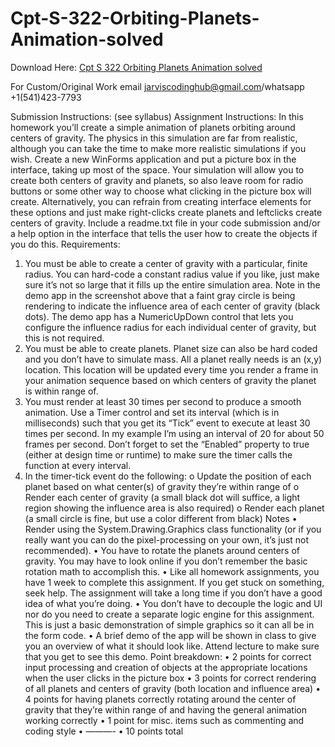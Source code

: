# Cpt-S-322-Orbiting-Planets-Animation-solved

Download Here: [Cpt S 322 Orbiting Planets Animation solved](https://jarviscodinghub.com/assignment/orbiting-planets-animation-solution/)

For Custom/Original Work email jarviscodinghub@gmail.com/whatsapp +1(541)423-7793

Submission Instructions: (see syllabus)
Assignment Instructions:
In this homework you’ll create a simple animation of planets orbiting around centers
of gravity. The physics in this simulation are far from realistic, although you can take
the time to make more realistic simulations if you wish.
Create a new WinForms application and put a picture box in the interface, taking up
most of the space. Your simulation will allow you to create both centers of gravity and
planets, so also leave room for radio buttons or some other way to choose what
clicking in the picture box will create. Alternatively, you can refrain from creating
interface elements for these options and just make right-clicks create planets and leftclicks create centers of gravity. Include a readme.txt file in your code submission
and/or a help option in the interface that tells the user how to create the objects if you
do this.
Requirements:
1. You must be able to create a center of gravity with a particular, finite radius.
You can hard-code a constant radius value if you like, just make sure it’s not so
large that it fills up the entire simulation area. Note in the demo app in the
screenshot above that a faint gray circle is being rendering to indicate the
influence area of each center of gravity (black dots). The demo app has a
NumericUpDown control that lets you configure the influence radius for each
individual center of gravity, but this is not required.
2. You must be able to create planets. Planet size can also be hard coded and you
don’t have to simulate mass. All a planet really needs is an (x,y) location. This
location will be updated every time you render a frame in your animation
sequence based on which centers of gravity the planet is within range of.
3. You must render at least 30 times per second to produce a smooth animation.
Use a Timer control and set its interval (which is in milliseconds) such that you
get its “Tick” event to execute at least 30 times per second. In my example I’m
using an interval of 20 for about 50 frames per second. Don’t forget to set the
“Enabled” property to true (either at design time or runtime) to make sure the
timer calls the function at every interval.
4. In the timer-tick event do the following:
o Update the position of each planet based on what center(s) of gravity
they’re within range of
o Render each center of gravity (a small black dot will suffice, a light
region showing the influence area is also required)
o Render each planet (a small circle is fine, but use a color different from
black)
Notes
• Render using the System.Drawing.Graphics class functionality (or if
you really want you can do the pixel-processing on your own, it’s just not
recommended).
• You have to rotate the planets around centers of gravity. You may have to look
online if you don’t remember the basic rotation math to accomplish this.
• Like all homework assignments, you have 1 week to complete this assignment.
If you get stuck on something, seek help. The assignment will take a long time
if you don’t have a good idea of what you’re doing.
• You don’t have to decouple the logic and UI nor do you need to create a
separate logic engine for this assignment. This is just a basic demonstration of
simple graphics so it can all be in the form code.
• A brief demo of the app will be shown in class to give you an overview of what
it should look like. Attend lecture to make sure that you get to see this demo.
Point breakdown:
• 2 points for correct input processing and creation of objects at the
appropriate locations when the user clicks in the picture box
• 3 points for correct rendering of all planets and centers of gravity (both
location and influence area)
• 4 points for having planets correctly rotating around the center of gravity
that they’re within range of and having the general animation working
correctly
• 1 point for misc. items such as commenting and coding style
• ———-
• 10 points total
